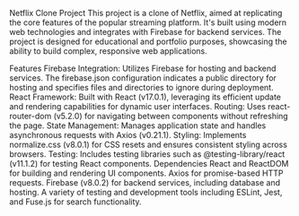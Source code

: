 Netflix Clone Project
This project is a clone of Netflix, aimed at replicating the core features of the popular streaming platform. It's built using modern web technologies and integrates with Firebase for backend services. The project is designed for educational and portfolio purposes, showcasing the ability to build complex, responsive web applications.

Features
Firebase Integration: Utilizes Firebase for hosting and backend services. The firebase.json configuration indicates a public directory for hosting and specifies files and directories to ignore during deployment.
React Framework: Built with React (v17.0.1), leveraging its efficient update and rendering capabilities for dynamic user interfaces.
Routing: Uses react-router-dom (v5.2.0) for navigating between components without refreshing the page.
State Management: Manages application state and handles asynchronous requests with Axios (v0.21.1).
Styling: Implements normalize.css (v8.0.1) for CSS resets and ensures consistent styling across browsers.
Testing: Includes testing libraries such as @testing-library/react (v11.1.2) for testing React components.
Dependencies
React and ReactDOM for building and rendering UI components.
Axios for promise-based HTTP requests.
Firebase (v8.0.2) for backend services, including database and hosting.
A variety of testing and development tools including ESLint, Jest, and Fuse.js for search functionality.


